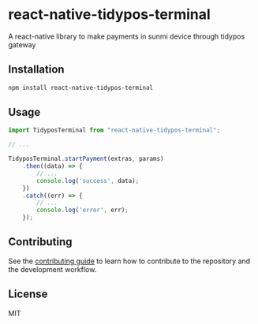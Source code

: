 # react-native-tidypos-terminal

A react-native library to make payments in sunmi device through tidypos gateway

## Installation

```sh
npm install react-native-tidypos-terminal
```

## Usage

```js
import TidyposTerminal from "react-native-tidypos-terminal";

// ...

TidyposTerminal.startPayment(extras, params)
    .then((data) => {
        // ...
        console.log('success', data);
    })
    .catch((err) => {
        // ...
        console.log('error', err);
    });
```

## Contributing

See the [contributing guide](CONTRIBUTING.md) to learn how to contribute to the repository and the development workflow.

## License

MIT
